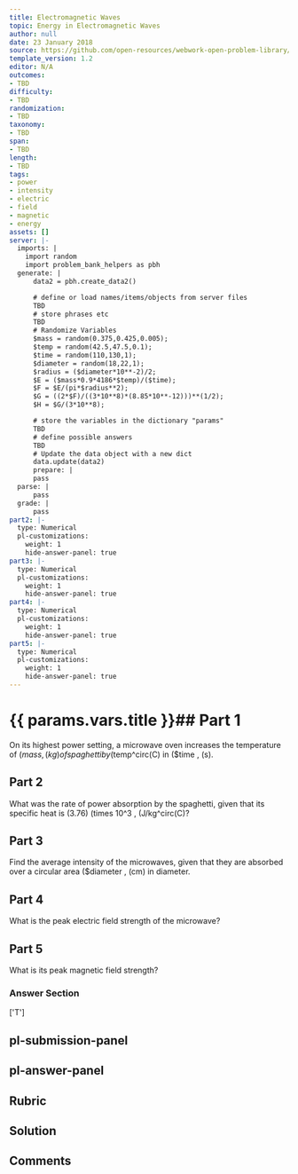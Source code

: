 ```yaml
---
title: Electromagnetic Waves
topic: Energy in Electromagnetic Waves
author: null
date: 23 January 2018
source: https://github.com/open-resources/webwork-open-problem-library/tree/master/Contrib/BrockPhysics/College_Physics_Urone/24.Electromagnetic_Waves/24-04.Energy_in_Electromagnetic_Waves/NU_U17_24_04_014.pg
template_version: 1.2
editor: N/A
outcomes:
- TBD
difficulty:
- TBD
randomization:
- TBD
taxonomy:
- TBD
span:
- TBD
length:
- TBD
tags:
- power
- intensity
- electric
- field
- magnetic
- energy
assets: []
server: |-
  imports: |
    import random
    import problem_bank_helpers as pbh
  generate: |
      data2 = pbh.create_data2()

      # define or load names/items/objects from server files
      TBD
      # store phrases etc
      TBD
      # Randomize Variables
      $mass = random(0.375,0.425,0.005);
      $temp = random(42.5,47.5,0.1);
      $time = random(110,130,1);
      $diameter = random(18,22,1);
      $radius = ($diameter*10**-2)/2;
      $E = ($mass*0.9*4186*$temp)/($time);
      $F = $E/(pi*$radius**2);
      $G = ((2*$F)/((3*10**8)*(8.85*10**-12)))**(1/2);
      $H = $G/(3*10**8);

      # store the variables in the dictionary "params"
      TBD
      # define possible answers
      TBD
      # Update the data object with a new dict
      data.update(data2)
      prepare: |
      pass
  parse: |
      pass
  grade: |
      pass
part2: |-
  type: Numerical
  pl-customizations:
    weight: 1
    hide-answer-panel: true
part3: |-
  type: Numerical
  pl-customizations:
    weight: 1
    hide-answer-panel: true
part4: |-
  type: Numerical
  pl-customizations:
    weight: 1
    hide-answer-panel: true
part5: |-
  type: Numerical
  pl-customizations:
    weight: 1
    hide-answer-panel: true
---
```


# {{ params.vars.title }}## Part 1 
On its highest power setting, a microwave oven increases the temperature of ($mass , (kg) of spaghetti by ($temp^circ(C) in ($time , (s). 
## Part 2 
What was the rate of power absorption by the spaghetti, given that its specific heat is (3.76) (times 10^3 , (J/kg^circ(C)? 
## Part 3 
Find the average intensity of the microwaves, given that they are absorbed over a circular area ($diameter , (cm) in diameter. 
## Part 4 
What is the peak electric field strength of the microwave? 
## Part 5 
What is its peak magnetic field strength? 


### Answer Section 
['T']

## pl-submission-panel 


## pl-answer-panel 


## Rubric 


## Solution 


## Comments 


